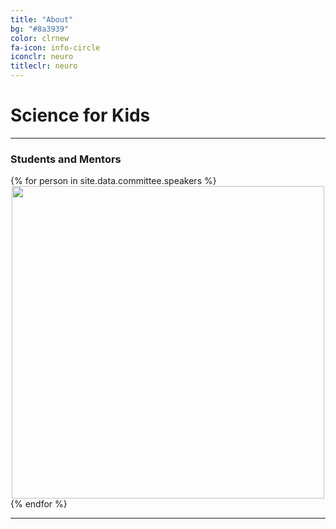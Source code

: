 ```yaml
---
title: "About"
bg: "#8a3939"
color: clrnew
fa-icon: info-circle
iconclr: neuro
titleclr: neuro
---
```


# Science for Kids

<hr>
 <h3>Students and Mentors</h3>

<div class="team" style="margin-top:10px;">
<div class="row" style="justify-content:center;">
{% for person in site.data.committee.speakers %}
<div class="col-sm-2">
<center>
    <img src="img/organization/{{ person.image }}" style="height:500px;">
    <!-- <p style="color: darkgray;"> {{ person.affiliation }}</p> -->
</center>
</div>
{% endfor %}

<div>
<div>
<hr>

<!-- <center>
 <h3>A sprint to push boundaries for collective creativity</h3>

 <p style ="text-align: center;  font-size:20px;">Participants who would like to work on a coding project are welcome to submit their project idea for making MRI research more accessible!</p>
</center> -->

